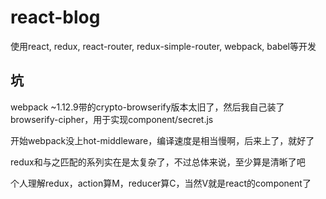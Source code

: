 
# react-blog

使用react, redux, react-router, redux-simple-router, webpack, babel等开发

## 坑

webpack ~1.12.9带的crypto-browserify版本太旧了，然后我自己装了browserify-cipher，用于实现component/secret.js

开始webpack没上hot-middleware，编译速度是相当慢啊，后来上了，就好了

redux和与之匹配的系列实在是太复杂了，不过总体来说，至少算是清晰了吧

个人理解redux，action算M，reducer算C，当然V就是react的component了

